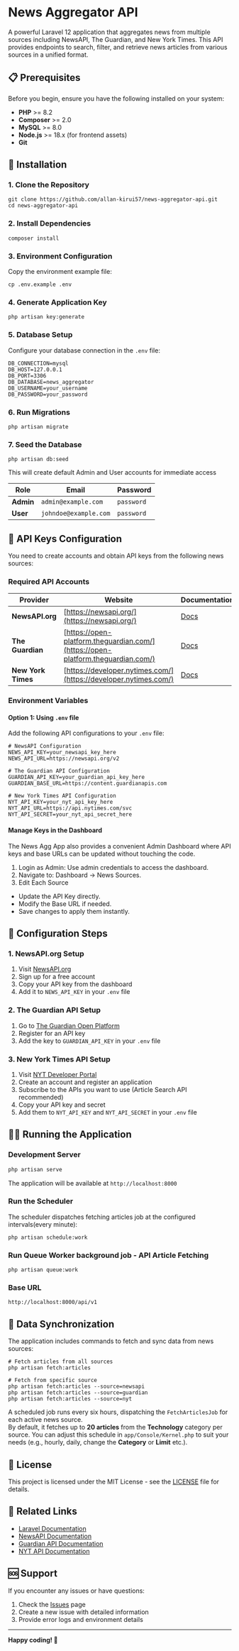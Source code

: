 # News Aggregator API

A powerful Laravel 12 application that aggregates news from multiple sources including NewsAPI, The Guardian, and New York Times. This API provides endpoints to search, filter, and retrieve news articles from various sources in a unified format.

## 📋 Prerequisites

Before you begin, ensure you have the following installed on your system:

- **PHP** >= 8.2
- **Composer** >= 2.0
- **MySQL** >= 8.0
- **Node.js** >= 18.x (for frontend assets)
- **Git**

## 🚀 Installation

### 1. Clone the Repository

```
git clone https://github.com/allan-kirui57/news-aggregator-api.git
cd news-aggregator-api
```

### 2. Install Dependencies

```
composer install
```

### 3. Environment Configuration

Copy the environment example file:

```
cp .env.example .env
```

### 4. Generate Application Key

```
php artisan key:generate
```

### 5. Database Setup

Configure your database connection in the `.env` file:

```env
DB_CONNECTION=mysql
DB_HOST=127.0.0.1
DB_PORT=3306
DB_DATABASE=news_aggregator
DB_USERNAME=your_username
DB_PASSWORD=your_password
```

### 6. Run Migrations

```
php artisan migrate
```

### 7. Seed the Database

```
php artisan db:seed
```
This will create default Admin and User accounts for immediate access

| Role      | Email               | Password   |
| --------- | ------------------- | ---------- |
| **Admin** | `admin@example.com` | `password` |
| **User**  | `johndoe@example.com`  | `password` |

## 🔑 API Keys Configuration

You need to create accounts and obtain API keys from the following news sources:

### Required API Accounts

| Provider | Website | Documentation |
|----------|---------|---------------|
| **NewsAPI.org** | [https://newsapi.org/](https://newsapi.org/) | [Docs](https://newsapi.org/docs) |
| **The Guardian** | [https://open-platform.theguardian.com/](https://open-platform.theguardian.com/) | [Docs](https://open-platform.theguardian.com/documentation/) |
| **New York Times** | [https://developer.nytimes.com/](https://developer.nytimes.com/) | [Docs](https://developer.nytimes.com/docs) |

### Environment Variables
#### Option 1: Using `.env` file
Add the following API configurations to your `.env` file:

```env
# NewsAPI Configuration
NEWS_API_KEY=your_newsapi_key_here
NEWS_API_URL=https://newsapi.org/v2

# The Guardian API Configuration
GUARDIAN_API_KEY=your_guardian_api_key_here
GUARDIAN_BASE_URL=https://content.guardianapis.com

# New York Times API Configuration
NYT_API_KEY=your_nyt_api_key_here
NYT_API_URL=https://api.nytimes.com/svc
NYT_API_SECRET=your_nyt_api_secret_here
```
#### Manage Keys in the Dashboard
The News Agg App also provides a convenient Admin Dashboard where API keys and base URLs can be updated without touching the code.
1. Login as Admin: Use admin credentials to access the dashboard.
2. Navigate to: Dashboard → News Sources.
3. Edit Each Source
- Update the API Key directly. 
- Modify the Base URL if needed.
- Save changes to apply them instantly.

## 🔧 Configuration Steps

### 1. NewsAPI.org Setup
1. Visit [NewsAPI.org](https://newsapi.org/)
2. Sign up for a free account
3. Copy your API key from the dashboard
4. Add it to `NEWS_API_KEY` in your `.env` file

### 2. The Guardian API Setup
1. Go to [The Guardian Open Platform](https://open-platform.theguardian.com/)
2. Register for an API key
3. Add the key to `GUARDIAN_API_KEY` in your `.env` file

### 3. New York Times API Setup
1. Visit [NYT Developer Portal](https://developer.nytimes.com/)
2. Create an account and register an application
3. Subscribe to the APIs you want to use (Article Search API recommended)
4. Copy your API key and secret
5. Add them to `NYT_API_KEY` and `NYT_API_SECRET` in your `.env` file

## 🏃‍♂️ Running the Application

### Development Server

```bash
php artisan serve
```

The application will be available at `http://localhost:8000`
### Run the Scheduler
The scheduler dispatches fetching articles job at the configured intervals(every minute):
```
php artisan schedule:work
```
### Run Queue Worker background job - API Article Fetching
```
php artisan queue:work
```
### Base URL
```
http://localhost:8000/api/v1
```

## 🔄 Data Synchronization

The application includes commands to fetch and sync data from news sources:

```
# Fetch articles from all sources
php artisan fetch:articles

# Fetch from specific source
php artisan fetch:articles --source=newsapi
php artisan fetch:articles --source=guardian
php artisan fetch:articles --source=nyt
```
A scheduled job runs every six hours, dispatching the `FetchArticlesJob` for each active news source.  
By default, it fetches up to **20 articles** from the **Technology** category per source.
You can adjust this schedule in `app/Console/Kernel.php` to suit your needs (e.g., hourly, daily,  change the **Category** or **Limit** etc.).







## 📄 License

This project is licensed under the MIT License - see the [LICENSE](LICENSE) file for details.

## 🔗 Related Links

- [Laravel Documentation](https://laravel.com/docs)
- [NewsAPI Documentation](https://newsapi.org/docs)
- [Guardian API Documentation](https://open-platform.theguardian.com/documentation/)
- [NYT API Documentation](https://developer.nytimes.com/docs)

## 🆘 Support

If you encounter any issues or have questions:

1. Check the [Issues](https://github.com/allan-kirui57/news-aggregator-api/issues) page
2. Create a new issue with detailed information
3. Provide error logs and environment details

---

**Happy coding! 🚀**

